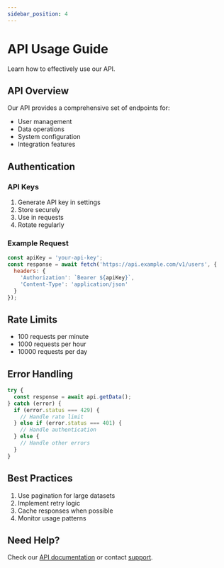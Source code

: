 ```yaml
---
sidebar_position: 4
---
```


# API Usage Guide

Learn how to effectively use our API.

## API Overview

Our API provides a comprehensive set of endpoints for:

- User management
- Data operations
- System configuration
- Integration features

## Authentication

### API Keys

1. Generate API key in settings
2. Store securely
3. Use in requests
4. Rotate regularly

### Example Request

```javascript
const apiKey = 'your-api-key';
const response = await fetch('https://api.example.com/v1/users', {
  headers: {
    'Authorization': `Bearer ${apiKey}`,
    'Content-Type': 'application/json'
  }
});
```

## Rate Limits

- 100 requests per minute
- 1000 requests per hour
- 10000 requests per day

## Error Handling

```javascript
try {
  const response = await api.getData();
} catch (error) {
  if (error.status === 429) {
    // Handle rate limit
  } else if (error.status === 401) {
    // Handle authentication
  } else {
    // Handle other errors
  }
}
```

## Best Practices

1. Use pagination for large datasets
2. Implement retry logic
3. Cache responses when possible
4. Monitor usage patterns

## Need Help?

Check our [API documentation](/docs/advanced/api-usage) or contact [support](/docs/troubleshooting/contact-support). 